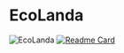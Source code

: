 # EcoLanda
![EcoLanda](https://1.bp.blogspot.com/-7ko10zkRFDE/YLj9L5cPRFI/AAAAAAAABKg/_wtqHqM-OXIufrvirjNzeU33vAujpYIWwCLcBGAsYHQ/s16000/eco_landa.png)
[![Readme Card](https://github-readme-stats.vercel.app/api/pin/?username=oierbanos&repo=EcoLanda)](https://github.com/oierbanos/EcoLanda)
<!--[![Top Langs](https://github-readme-stats.vercel.app/api/top-langs/?username=oierbanos&layout=compact)](https://github.com/oierbanos/EcoLanda)-->
